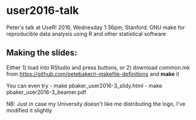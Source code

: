 # user2016-talk
Peter's talk at UseR! 2016, Wednesday 1:36pm, Stanford: GNU make for reproducible data analysis using R and other statistical software

## Making the slides:

Either
    1) load into RStudio and press buttons, or
    2) download common.mk from <https://github.com/petebaker/r-makefile-definitions> and **make** it

You can even try 
    - make pbaker\_user2016-3\_slidy.html
    - make pbaker\_user2016-3\_beamer.pdf

NB: Just in case my University doesn't like me distributing the logo, I've modified it slightly
